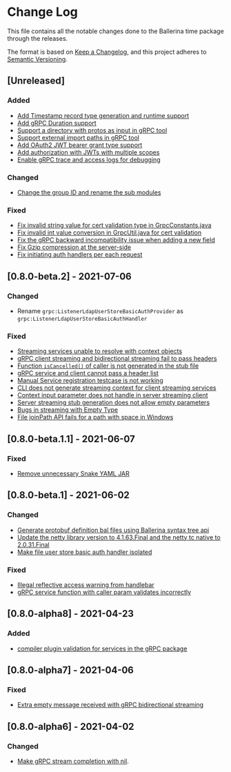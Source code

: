 # Change Log
This file contains all the notable changes done to the Ballerina time package through the releases.

The format is based on [Keep a Changelog](https://keepachangelog.com/en/1.0.0/),
and this project adheres to [Semantic Versioning](https://semver.org/spec/v2.0.0.html).

## [Unreleased]
### Added
- [Add Timestamp record type generation and runtime support](https://github.com/ballerina-platform/ballerina-standard-library/issues/393)
- [Add gRPC Duration support](https://github.com/ballerina-platform/ballerina-standard-library/issues/1610)
- [Support a directory with protos as input in gRPC tool](https://github.com/ballerina-platform/ballerina-standard-library/issues/1626)
- [Support external import paths in gRPC tool](https://github.com/ballerina-platform/ballerina-standard-library/issues/1612)
- [Add OAuth2 JWT bearer grant type support](https://github.com/ballerina-platform/ballerina-standard-library/issues/1788)
- [Add authorization with JWTs with multiple scopes](https://github.com/ballerina-platform/ballerina-standard-library/issues/1801)
- [Enable gRPC trace and access logs for debugging](https://github.com/ballerina-platform/ballerina-standard-library/issues/1826)

### Changed
- [Change the group ID and rename the sub modules](https://github.com/ballerina-platform/ballerina-standard-library/issues/1623)

### Fixed 
- [Fix invalid string value for cert validation type in GrpcConstants.java](https://github.com/ballerina-platform/ballerina-standard-library/issues/1631)
- [Fix invalid int value conversion in GrpcUtil.java for cert validation](https://github.com/ballerina-platform/ballerina-standard-library/issues/1632)
- [Fix the gRPC backward incompatibility issue when adding a new field](https://github.com/ballerina-platform/ballerina-standard-library/issues/1572)
- [Fix Gzip compression at the server-side](https://github.com/ballerina-platform/ballerina-standard-library/issues/1899)
- [Fix initiating auth handlers per each request](https://github.com/ballerina-platform/ballerina-standard-library/issues/2394)

## [0.8.0-beta.2] - 2021-07-06
### Changed
- Rename `grpc:ListenerLdapUserStoreBasicAuthProvider` as `grpc:ListenerLdapUserStoreBasicAuthHandler`

### Fixed
- [Streaming services unable to resolve with context objects](https://github.com/ballerina-platform/ballerina-standard-library/issues/1504)
- [gRPC client streaming and bidirectional streaming fail to pass headers](https://github.com/ballerina-platform/ballerina-standard-library/issues/1458)
- [Function `isCancelled()` of caller is not generated in the stub file](https://github.com/ballerina-platform/ballerina-standard-library/issues/1503)
- [gRPC service and client cannot pass a header list](https://github.com/ballerina-platform/ballerina-standard-library/issues/1510)
- [Manual Service registration testcase is not working](https://github.com/ballerina-platform/ballerina-standard-library/issues/724)
- [CLI does not generate streaming context for client streaming services](https://github.com/ballerina-platform/ballerina-standard-library/issues/1457)
- [Context input parameter does not handle in server streaming client](https://github.com/ballerina-platform/ballerina-standard-library/issues/1531)
- [Server streaming stub generation does not allow empty parameters](https://github.com/ballerina-platform/ballerina-standard-library/issues/1536)
- [Bugs in streaming with Empty Type](https://github.com/ballerina-platform/ballerina-standard-library/issues/387)
- [File joinPath API fails for a path with space in Windows](https://github.com/ballerina-platform/ballerina-standard-library/issues/1267)

## [0.8.0-beta.1.1] - 2021-06-07
### Fixed 
- [Remove unnecessary Snake YAML JAR](https://github.com/ballerina-platform/ballerina-standard-library/issues/1432)

## [0.8.0-beta.1] - 2021-06-02
### Changed
- [Generate protobuf definition bal files using Ballerina syntax tree api](https://github.com/ballerina-platform/ballerina-standard-library/issues/1103)
- [Update the netty library version to 4.1.63.Final and the netty tc native to 2.0.31.Final](https://github.com/ballerina-platform/ballerina-standard-library/issues/1584)
- [Make file user store basic auth handler isolated](https://github.com/ballerina-platform/ballerina-standard-library/issues/584)

### Fixed
- [Illegal reflective access warning from handlebar](https://github.com/ballerina-platform/ballerina-standard-library/issues/385)
- [gRPC service function with caller param validates incorrectly](https://github.com/ballerina-platform/ballerina-standard-library/issues/1317)

## [0.8.0-alpha8] - 2021-04-23
### Added
- [compiler plugin validation for services in the gRPC package](https://github.com/ballerina-platform/ballerina-standard-library/issues/814)


## [0.8.0-alpha7] - 2021-04-06
### Fixed
- [Extra empty message received with gRPC bidirectional streaming](ballerina-platform/ballerina-standard-library/issues/1152)


## [0.8.0-alpha6] - 2021-04-02
### Changed
- [Make gRPC stream completion with nil](https://github.com/ballerina-platform/ballerina-standard-library/issues/1209).
